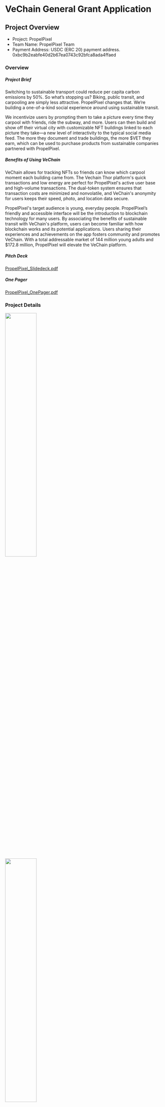 # VeChain General Grant Application 

## Project Overview 

- Project: PropelPixel
- Team Name: PropelPixel Team
- Payment Address: USDC (ERC 20) payment address. 0xbc9b2eabfe40d2b67ea0743c92bfca8ada4ffaed

### Overview

##### Project Brief

Switching to sustainable transport could reduce per capita carbon emissions by 50%. So what’s stopping us? Biking, public transit, and carpooling are simply less attractive. PropelPixel changes that. We’re building a one-of-a-kind social experience around using sustainable transit. 

We incentivize users by prompting them to take a picture every time they carpool with friends, ride the subway, and more. Users can then build and show off their virtual city with customizable NFT buildings linked to each picture they take—a new level of interactivity to the typical social media feed. The more they document and trade buildings, the more $VET they earn, which can be used to purchase products from sustainable companies partnered with PropelPixel. 

##### Benefits of Using VeChain

VeChain allows for tracking NFTs so friends can know which carpool moment each building came from. The Vechain Thor platform's quick transactions and low energy are perfect for PropelPixel's active user base and high-volume transactions. The dual-token system ensures that transaction costs are minimized and nonvolatile, and VeChain's anonymity for users keeps their speed, photo, and location data secure.

PropelPixel's target audience is young, everyday people. PropelPixel’s friendly and accessible interface will be the introduction to blockchain technology for many users. By associating the benefits of sustainable transit with VeChain's platform, users can become familiar with how blockchain works and its potential applications. Users sharing their experiences and achievements on the app fosters community and promotes VeChain. With a total addressable market of 144 million young adults and $172.8 million, PropelPixel will elevate the VeChain platform.

##### Pitch Deck
[PropelPixel_Slidedeck.pdf](https://github.com/victorwangse/grant-program/files/13048872/PropelPixel_Slidedeck.pdf)

##### One Pager
[PropelPixel_OnePager.pdf](https://github.com/victorwangse/grant-program/files/13049074/PropelPixel_OnePager.pdf)

### Project Details
<img src="https://github.com/victorwangse/grant-program/assets/144402506/051da1ee-0870-4aab-9163-624b518ecd4a" width="45%" height="45%"> <br />

<img src="https://github.com/victorwangse/grant-program/assets/144402506/cae94c4a-9821-469d-add7-19c7845164db" width="45%" height="45%"> <br />

<img src="https://github.com/victorwangse/grant-program/assets/144402506/94e9667c-5c6b-4d06-bd8d-d1769d4e0653" width="45%" height="45%"> <br />

<img src="https://github.com/victorwangse/grant-program/assets/144402506/85e2eef2-930e-45a9-b0c9-10d51badabf1" width="45%" height="45%"> <br />

<img src="https://github.com/victorwangse/grant-program/assets/144402506/274c076a-f297-42e2-a0ea-270e3b690bb5" width="45%" height="45%"> <br />

Tech Stack Overview: 
- Node.js
- Solidity
- Flutter
- Mongo.db
- REST API
- React Native


### Ecosystem Fit
Other blockchain projects have used social media to promote sustainability, such as Steemit and UpTrennd. SweatCoin implemented a similar token-earning system. However, these apps struggled to gain long-term traction because of their passive experience–users had little incentive to interact with the app on a daily basis.

PropelPixel seeks to build a community between friends who use the app to document their eco-friendly transportation experiences. The social aspect of taking and sharing pictures with friends and developing personalized cities makes PropelPixel stand out. When all of their friends are already on the app, users will be more inclined to join and stay on PropelPixel.

## Team 

### Team members

- Jean Lin
- Victor Wang
- Carson Wang
- Asanshay Gupta
- Sarah Dufays

### Team's experience

Our team has a wide range of expertise and passion, with representation from institutions like MIT, Stanford, and Wharton. With 15+ years of combined experience, we've established our proficiency in app development and blockchain technology.

We have developed an eye-controlled wheelchair and created the 'Oxygen Planner', a tool that aided medical professionals during the COVID crisis. This app has since been integrated into over 2,000 hospitals in 120 countries. 

Together, we have participated in and won over 10 highly competitive nation-wide hackathons and have aligned with industry leaders like ALTEN, Google, and Microsoft. One member has worked at the Federal Reserve to research and develop Central Bank Digital Currency, and another member has been certified as one of the world’s youngest Certified Ethical Hackers. Most recently, PropelPixel was named a winner of the EasyA x Vechain hackathon.

### Team Code Repos

- https://github.com/SuperAce100
- https://github.com/sdufays

### Team LinkedIn Profiles

- https://www.linkedin.com/in/sarah-dufays/
- https://www.linkedin.com/in/asanshay/
- https://www.linkedin.com/in/carsonjwang/ 
- https://www.linkedin.com/in/jean-t-lin/
- https://www.linkedin.com/in/victor-wang-se/


## Development Roadmap 

#### Overview

|  | Milestone 1 | Milestone 2 | Milestone 3 | Total |
| - | - |- |- |- |
| Estimated Duration | 60 d | 60 d | 60 d | 180 d |
| Full-time equivalent (FTE) | 1 | 2 | 1 | 4 |
| Cost | $ 3,000 | $ 6,000 | $ 6,000| $ 15,000|

#### Milestone 1 — Smart Contract & Backend

| Number | Deliverable | Specification |
|-|-|-|
| 1.1| Smart Contract | We will craft smart contracts tailored for diverse NFT tasks. Our minting function ensures each NFT's uniqueness and verifiability on the blockchain. Our contracts will transparently track NFT ownership, maintaining each asset's authenticity. We'll also facilitate easy VET transfers for sponsorships and integrate image creation and indexing tools, streamlining the overall experience. |
| 1.2 | Backend | We will create a backend service with two primary functions: Sponsorship Management and User Notification. The Sponsorship Management System will facilitate initiating, tracking, and completing deals with sponsors, ensuring transparent and efficient communication. It will also periodically rotate between sponsors. The User Notification System will handle real-time alerts, allowing users to receive timely updates on deal statuses, interactions, and other platform activities. |
| 1.3 | White Paper | We will publish our white paper to introduce the market to social media for sustainability and sharing NFTs. This create-to-earn model is new to the market, so we will present our business models to the broader community before releasing our product. |

#### Milestone 2  —  Frontend & Partnership Engagement
| Number | Deliverable | Specification |
|-|-|-|
| 2.1| Alpha Testing | We will launch the Alpha version of our app to a select group of 100 users for feedback. This closed testing phase will last for three weeks, during which we'll actively solicit feedback on user experience, functionality, and potential bugs. Utilizing a dedicated feedback portal, participants can document their experiences and suggestions, ensuring that we comprehensively understand areas for improvement before the public release. |
| 2.2 | Frontend | We will design an intuitive UI/UX and integrate our app with the platforms of our eco-partners. We will prioritize a UI that reflects simplicity and clarity while ensuring that the user experience (UX) will be mapped out with a user-centric approach, providing smooth navigation, rapid loading times, and responsive design for both mobile and desktop users. |
| 2.3 | Partnerships | We will sign contracts with eco-friendly businesses targeting sectors such as renewable energy, sustainable fashion, and organic farming to partner with them for the deals on our platform. These partnerships aim to bring exclusive, eco-conscious deals to our platform's users, ensuring they benefit from sustainable options while supporting environmentally responsible businesses. |

#### Milestone 3  —  Market Launch & Marketing
| Number | Deliverable | Specification |
|-|-|-|
| 3.1| Market Launch | We will release the app to all users in the US initially. |
| 3.2 | Market Campaigns | We will create a campaign in the lead-up to the launch as well as follow the launch with exclusive promo NFTs and referral rewards to grow our customer base. |

#### Community engagement

We will publish Medium articles for all of our milestones. We will also be sharing our progress on Twitter/X @_carsonwang_ with regular updates while keeping our code open source by uploading to Github.

## Future Plans

We will maintain our relationships with partners throughout operations, periodically rotating deals while also trying to add new partners into the mix. Our ultimate long-term goal is to expand beyond the US and into other emerging/developed markets. The team hopes to make sustainable living a fun lifestyle choice for the community while growing social engagement and reducing carbon emissions from private transportation.

## Additional Information 

- What work has been done so far? <br />
We have created the first mockups for the UI (visual) and we have established our team members moving forward. 
- Are there any teams who have already contributed (financially) to the project? <br />
No
- Have you applied for other grants so far? <br />
No
